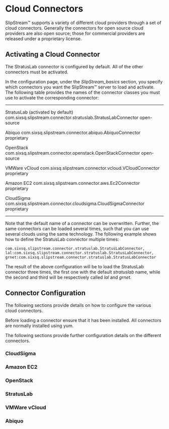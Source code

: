 
# Cloud Connectors

SlipStream™ supports a variety of different cloud providers through a
set of cloud connectors.  Generally the connectors for open source cloud
providers are also open source; those for commercial providers are
released under a proprietary license.

## Activating a Cloud Connector

The StratusLab connector is configured by default.  All of the other
connectors must be activated.

In the configuration page, under the *SlipStream_basics* section, you
specify which connectors you want the SlipStream™ server to load and
activate.  The following table provides the names of the connector
classes you must use to activate the corresponding connector:

-----------

StratusLab (activated by default)   com.sixsq.slipstream.connector.stratuslab.StratusLabConnector   open-source

Abiquo                              com.sixsq.slipstream.connector.abiquo.AbiquoConnector           proprietary

OpenStack                           com.sixsq.slipstream.connector.openstack.OpenStackConnector     open-source

VMWare vCloud                       com.sixsq.slipstream.connector.vcloud.VCloudConnector           proprietary

Amazon EC2                          com.sixsq.slipstream.connector.aws.Ec2Connector                 proprietary

CloudSigma                          com.sixsq.slipstream.connector.cloudsigma.CloudSigmaConnector   proprietary

-----------

Note that the default name of a connector can be overwritten.  Further,
the same connectors can be loaded several times, such that you can
use several clouds using the same technology.
The following example shows how to define the StratusLab connector multiple times:
    
    com.sixsq.slipstream.connector.stratuslab.StratusLabConnector, lal:com.sixsq.slipstream.connector.stratuslab.StratusLabConnector, grnet:com.sixsq.slipstream.connector.stratuslab.StratusLabConnector
    
The result of the above configuration will be to load the StratusLab connector
three times, the first one with the default *stratuslab* name, while the second and
third will be respectively called *lal* and *grnet*.

## Connector Configuration

The following sections provide details on how to configure the various
cloud connectors.

Before loading a connector ensure that it has been installed. All
connectors are normally installed using yum.

The following sections provide further configuration details on the
different connectors. 

### CloudSigma

### Amazon EC2

### OpenStack

### StratusLab

### VMWare vCloud

### Abiquo


